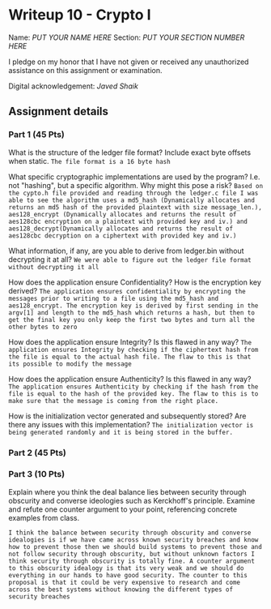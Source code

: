# Writeup 10 - Crypto I

Name: *PUT YOUR NAME HERE*
Section: *PUT YOUR SECTION NUMBER HERE*

I pledge on my honor that I have not given or received any unauthorized assistance on this assignment or examination.

Digital acknowledgement: *Javed Shaik*


## Assignment details

### Part 1 (45 Pts)
What is the structure of the ledger file format? Include exact byte offsets when static.
`The file format is a 16 byte hash`

What specific cryptographic implementations are used by the program? I.e. not "hashing", but a specific algorithm. Why might this pose a risk?
`Based on the cypto.h file provided and reading through the ledger.c file I was able to see the algorithm uses a md5_hash (Dynamically allocates and returns an md5 hash of the provided plaintext with
size message_len.), aes128_encrypt (Dynamically allocates and returns the result of aes128cbc encryption on a
plaintext with provided key and iv.) and aes128_decrypt(Dynamically allocates and returns the result of aes128cbc decryption on a ciphertext with provided key and iv.)`

What information, if any, are you able to derive from ledger.bin without decrypting it at all?
`We were able to figure out the ledger file format without decrypting it all`

How does the application ensure Confidentiality? How is the encryption key derived?
`The application ensures confidentiality by encrypting the messages prior to writing to a file using the md5_hash and aes128_encrypt. The encryption key is derived by first sending in the argv[1] and length to the md5_hash which returns a hash, but then to get the final key you only keep the first two bytes and turn all the other bytes to zero`

How does the application ensure Integrity? Is this flawed in any way?
`The application ensures Integrity by checking if the ciphertext hash from the file is equal to the actual hash file. The flaw to this is that its possible to modify the message`

How does the application ensure Authenticity? Is this flawed in any way?
`The application ensures Authenticity by checking if the hash from the file is equal to the hash of the provided key. The flaw to this is to make sure that the message is coming from the right place.`

How is the initialization vector generated and subsequently stored? Are there any issues with this implementation?
`The initialization vector is being generated randomly and it is being stored in the buffer.`
### Part 2 (45 Pts)

### Part 3 (10 Pts)
Explain where you think the deal balance lies between security through obscurity and converse ideologies such as Kerckhoff's principle. Examine and refute one counter argument to your point, referencing concrete examples from class.

`I think the balance between security through obscurity and converse idealogies is if we have came across known security breaches and know how to prevent those then we should build systems to prevent those and not follow security through obscurity, but without unknown factors I think security through obscurity is totally fine. A counter argument to this obscurity idealogy is that its very weak and we should do everything in our hands to have good security. The counter to this proposal is that it could be very expensive to research and come across the best systems without knowing the different types of security breaches`
